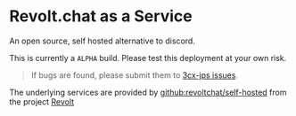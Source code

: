 # Revolt.chat as a Service

An open source, self hosted alternative to discord.

This is currently a ``ALPHA`` build. Please test this deployment at your own risk.

> If bugs are found, please submit them to [3cx-jps issues](https://github.com/data-sciences-corporation/revolt.chat-jps/issues).

The underlying services are provided by [github:revoltchat/self-hosted](https://github.com/revoltchat/self-hosted) from the project [Revolt](https://revolt.chat/)
